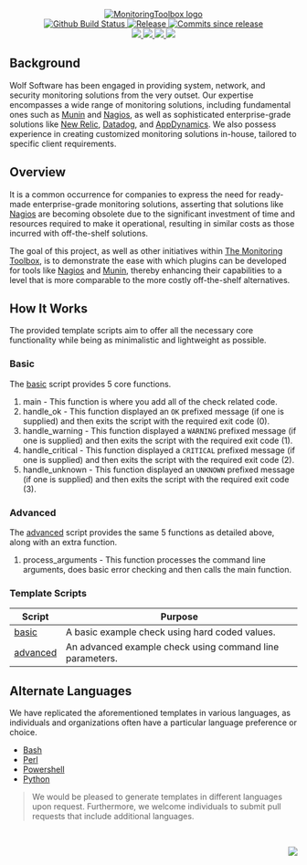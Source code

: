 <!-- markdownlint-disable -->
<p align="center">
    <a href="https://github.com/MonitoringToolbox/">
        <img src="https://cdn.wolfsoftware.com/assets/images/github/organisations/monitoringtoolbox/black-and-white-circle-256.png" alt="MonitoringToolbox logo" />
    </a>
    <br />
    <a href="https://github.com/MonitoringToolbox/nagios-plugin-ruby-templates/actions/workflows/cicd-pipeline.yml">
        <img src="https://img.shields.io/github/actions/workflow/status/MonitoringToolbox/nagios-plugin-ruby-templates/cicd-pipeline.yml?branch=master&label=cicd%20pipeline&style=for-the-badge" alt="Github Build Status" />
    </a>
    <a href="https://github.com/MonitoringToolbox/nagios-plugin-ruby-templates/releases/latest">
        <img src="https://img.shields.io/github/v/release/MonitoringToolbox/nagios-plugin-ruby-templates?color=blue&label=Latest%20Release&style=for-the-badge" alt="Release">
    </a>
    <a href="https://github.com/MonitoringToolbox/nagios-plugin-ruby-templates/releases/latest">
        <img src="https://img.shields.io/github/commits-since/MonitoringToolbox/nagios-plugin-ruby-templates/latest.svg?color=blue&style=for-the-badge" alt="Commits since release">
    </a>
    <br />
    <a href="https://github.com/MonitoringToolbox/nagios-plugin-ruby-templates/blob/master/.github/CODE_OF_CONDUCT.md">
        <img src="https://img.shields.io/badge/Code%20of%20Conduct-blue?style=for-the-badge" />
    </a>
    <a href="https://github.com/MonitoringToolbox/nagios-plugin-ruby-templates/blob/master/.github/CONTRIBUTING.md">
        <img src="https://img.shields.io/badge/Contributing-blue?style=for-the-badge" />
    </a>
    <a href="https://github.com/MonitoringToolbox/nagios-plugin-ruby-templates/blob/master/.github/SECURITY.md">
        <img src="https://img.shields.io/badge/Report%20Security%20Concern-blue?style=for-the-badge" />
    </a>
    <a href="https://github.com/MonitoringToolbox/nagios-plugin-ruby-templates/issues">
        <img src="https://img.shields.io/badge/Get%20Support-blue?style=for-the-badge" />
    </a>
</p>

## Background

Wolf Software has been engaged in providing system, network, and security monitoring solutions from the very outset. Our expertise encompasses a wide range of monitoring solutions, including fundamental ones such as [Munin](http://munin-monitoring.org/) and [Nagios](https://www.nagios.org/), as well as sophisticated enterprise-grade solutions like [New Relic](https://newrelic.com/), [Datadog](https://www.datadoghq.com/), and [AppDynamics](https://www.appdynamics.com/). We also possess experience in creating customized monitoring solutions in-house, tailored to specific client requirements.

## Overview

It is a common occurrence for companies to express the need for ready-made enterprise-grade monitoring solutions, asserting that solutions like [Nagios](https://www.nagios.org/) are becoming obsolete due to the significant investment of time and resources required to make it operational, resulting in similar costs as those incurred with off-the-shelf solutions.

The goal of this project, as well as other initiatives within [The Monitoring Toolbox](https://github.com/MonitoringToolbox), is to demonstrate the ease with which plugins can be developed for tools like [Nagios](https://www.nagios.org/) and [Munin](http://munin-monitoring.org/), thereby enhancing their capabilities to a level that is more comparable to the more costly off-the-shelf alternatives.

## How It Works

The provided template scripts aim to offer all the necessary core functionality while being as minimalistic and lightweight as possible.

### Basic

The [basic](src/basic/basic.rb) script provides 5 core functions.

1. main - This function is where you add all of the check related code.
2. handle_ok - This function displayed an `OK` prefixed message (if one is supplied) and then exits the script with the required exit code (0).
3. handle_warning - This function displayed a `WARNING` prefixed message (if one is supplied) and then exits the script with the required exit code (1).
4. handle_critical - This function displayed a `CRITICAL` prefixed message (if one is supplied) and then exits the script with the required exit code (2).
5. handle_unknown - This function displayed an `UNKNOWN` prefixed message (if one is supplied) and then exits the script with the required exit code (3).

### Advanced

The [advanced](src/advanced/advanced.rb) script provides the same 5 functions as detailed above, along with an extra function.

1. process_arguments - This function processes the command line arguments, does basic error checking and then calls the main function.

### Template Scripts

| Script                               | Purpose                                                  |
| ------------------------------------ | -------------------------------------------------------- |
| [basic](src/basic/basic.rb)          | A basic example check using hard coded values.           |
| [advanced](src/advanced/advanced.rb) | An advanced example check using command line parameters. |

## Alternate Languages

We have replicated the aforementioned templates in various languages, as individuals and organizations often have a particular language preference or choice.

* [Bash](https://github.com/MonitoringToolbox/nagios-plugin-bash-templates)
* [Perl](https://github.com/MonitoringToolbox/nagios-plugin-perl-templates)
* [Powershell](https://github.com/MonitoringToolbox/nagios-plugin-powershell-templates)
* [Python](https://github.com/MonitoringToolbox/nagios-plugin-python-templates)

> We would be pleased to generate templates in different languages upon request. Furthermore, we welcome individuals to submit pull requests that include additional languages.

<br />
<p align="right"><a href="https://wolfsoftware.com/"><img src="https://img.shields.io/badge/Created%20by%20Wolf%20on%20behalf%20of%20Wolf%20Software-blue?style=for-the-badge" /></a></p>
